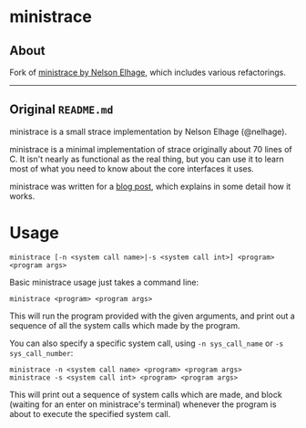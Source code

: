 ministrace
==========

## About
Fork of [ministrace by Nelson Elhage](https://github.com/nelhage/ministrace), which includes various refactorings.


---
## Original `README.md`
ministrace is a small strace implementation by Nelson Elhage
(@nelhage).

ministrace is a minimal implementation of strace originally about 70
lines of C. It isn't nearly as functional as the real thing, but you
can use it to learn most of what you need to know about the core
interfaces it uses.

ministrace was written for a [blog post][1], which explains in some
detail how it works.

[1]: http://blog.nelhage.com/2010/08/write-yourself-an-strace-in-70-lines-of-code/

Usage
=====

```ministrace [-n <system call name>|-s <system call int>] <program> <program args>```

Basic ministrace usage just takes a command line:

```ministrace <program> <program args>```

This will run the program provided with the given arguments, and print
out a sequence of all the system calls which made by the program.

You can also specify a specific system call, using `-n sys_call_name`
or `-s sys_call_number`:

```
ministrace -n <system call name> <program> <program args>
ministrace -s <system call int> <program> <program args>
```

This will print out a sequence of system calls which are made, and
block (waiting for an enter on ministrace's terminal) whenever the
program is about to execute the specified system call.
